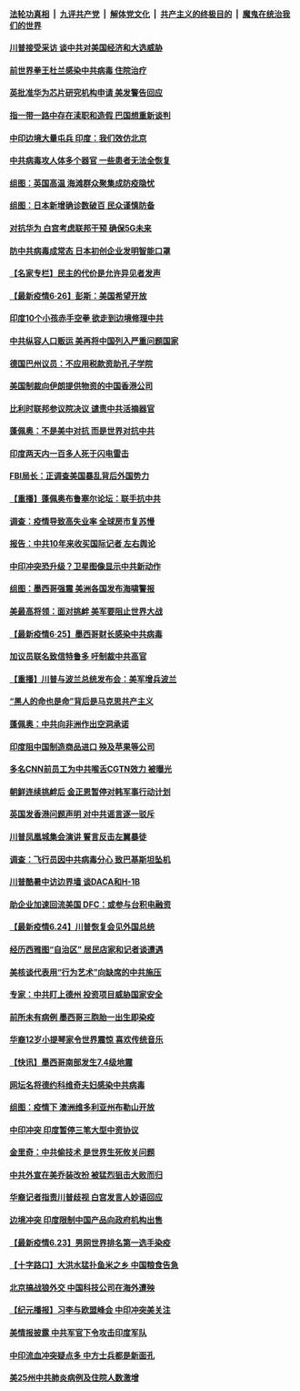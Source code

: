 ####  [法轮功真相](../../../../basic/blob/master/README.md?t=06270731) &nbsp;|&nbsp; [九评共产党](../../../../9ping.md/blob/master/README.md?t=06270731) &nbsp;|&nbsp; [解体党文化](../../../../jtdwh.md/blob/master/README.md?t=06270731)  &nbsp;|&nbsp; [共产主义的终极目的](../../../../gczydzjmd.md/blob/master/README.md?t=06270731) &nbsp;|&nbsp; [魔鬼在统治我们的世界](../../../../mgztzwmdsj.md/blob/master/README.md?t=06270731) 

#### [川普接受采访 谈中共对美国经济和大选威胁](../pages/nsc418/n12214917.md?t=06270731) 

#### [前世界拳王杜兰感染中共病毒 住院治疗](../pages/nsc418/n12214771.md?t=06270731) 

#### [英批准华为芯片研究机构申请 美发警告回应](../pages/nsc418/n12214643.md?t=06270731) 

#### [指一带一路中存在渎职和造假 巴国想重新谈判](../pages/nsc418/n12214599.md?t=06270731) 

#### [中印边境大量屯兵 印度：我们效仿北京](../pages/nsc418/n12214491.md?t=06270731) 

#### [中共病毒攻人体多个器官 一些患者无法全恢复](../pages/nsc418/n12214393.md?t=06270731) 

#### [组图：英国高温 海滩群众聚集成防疫隐忧](../pages/nsc418/n12213831.md?t=06270731) 

#### [组图：日本新增确诊数破百 民众谨慎防备](../pages/nsc418/n12214024.md?t=06270731) 

#### [对抗华为 白宫考虑联邦干预 确保5G未来](../pages/nsc418/n12214112.md?t=06270731) 

#### [防中共病毒成常态 日本初创企业发明智能口罩](../pages/nsc418/n12214107.md?t=06270731) 

#### [【名家专栏】民主的代价是允许异见者发声](../pages/nsc418/n12204163.md?t=06270731) 

#### [【最新疫情6·26】彭斯：美国希望开放](../pages/nsc418/n12213008.md?t=06270731) 

#### [印度10个小孩赤手空拳 欲走到边境修理中共](../pages/nsc418/n12213595.md?t=06270731) 

#### [中共纵容人口贩运 美再将中国列入严重问题国家](../pages/nsc418/n12213491.md?t=06270731) 

#### [德国巴州议员：不应用税款资助孔子学院](../pages/nsc418/n12213025.md?t=06270731) 

#### [美国制裁向伊朗提供物资的中国香港公司](../pages/nsc418/n12212790.md?t=06270731) 

#### [比利时联邦参议院决议 谴责中共活摘器官](../pages/nsc418/n12212777.md?t=06270731) 

#### [蓬佩奥：不是美中对抗 而是世界对抗中共](../pages/nsc418/n12212375.md?t=06270731) 

#### [印度两天内一百多人死于闪电雷击](../pages/nsc418/n12212509.md?t=06270731) 

#### [FBI局长：正调查美国暴乱背后外国势力](../pages/nsc418/n12212191.md?t=06270731) 

#### [【重播】蓬佩奥布鲁塞尔论坛：联手抗中共](../pages/nsc418/n12211937.md?t=06270731) 

#### [调查：疫情导致高失业率 全球房市复苏慢](../pages/nsc418/n12211645.md?t=06270731) 

#### [报告：中共10年来收买国际记者 左右舆论](../pages/nsc418/n12211954.md?t=06270731) 

#### [中印冲突恐升级？卫星图像显示中共新动作](../pages/nsc418/n12211793.md?t=06270731) 

#### [组图：墨西哥强震 美洲各国发布海啸警报](../pages/nsc418/n12208966.md?t=06270731) 

#### [美最高将领：面对挑衅 美军要阻止世界大战](../pages/nsc418/n12211458.md?t=06270731) 

#### [【最新疫情6·25】墨西哥财长感染中共病毒](../pages/nsc418/n12210649.md?t=06270731) 

#### [加议员联名致信特鲁多 吁制裁中共高官](../pages/nsc418/n12211291.md?t=06270731) 

#### [【重播】川普与波兰总统发布会：美军增兵波兰](../pages/nsc418/n12209733.md?t=06270731) 

#### [“黑人的命也是命”背后是马克思共产主义](../pages/nsc418/n12210133.md?t=06270731) 

#### [蓬佩奥：中共向非洲作出空洞承诺](../pages/nsc418/n12210177.md?t=06270731) 

#### [印度阻中国制造商品进口 殃及苹果等公司](../pages/nsc418/n12210101.md?t=06270731) 

#### [多名CNN前员工为中共喉舌CGTN效力 被曝光](../pages/nsc418/n12209805.md?t=06270731) 

#### [朝鲜连续挑衅后 金正恩暂停对韩军事行动计划](../pages/nsc418/n12209751.md?t=06270731) 

#### [英国发香港问题声明 对中共谣言逐一驳斥](../pages/nsc418/n12209623.md?t=06270731) 

#### [川普凤凰城集会演讲 誓言反击左翼暴徒](../pages/nsc418/n12209582.md?t=06270731) 

#### [调查：飞行员因中共病毒分心 致巴基斯坦坠机](../pages/nsc418/n12209346.md?t=06270731) 

#### [川普酷暑中访边界墙 谈DACA和H-1B](../pages/nsc418/n12209551.md?t=06270731) 

#### [助企业加速回流美国 DFC：或参与台积电融资](../pages/nsc418/n12209064.md?t=06270731) 

#### [【最新疫情6.24】川普恢复会见外国总统](../pages/nsc418/n12207866.md?t=06270731) 

#### [经历西雅图“自治区” 居民店家和记者谈遭遇](../pages/nsc418/n12208062.md?t=06270731) 

#### [美核谈代表用“行为艺术”向缺席的中共施压](../pages/nsc418/n12207347.md?t=06270731) 

#### [专家：中共盯上德州 投资项目威胁国家安全](../pages/nsc418/n12207441.md?t=06270731) 

#### [前所未有病例 墨西哥三胞胎一出生即染疫](../pages/nsc418/n12207459.md?t=06270731) 

#### [华裔12岁小提琴家令世界震惊 喜欢传统音乐](../pages/nsc418/n12207095.md?t=06270731) 

#### [【快讯】墨西哥南部发生7.4级地震](../pages/nsc418/n12207367.md?t=06270731) 

#### [网坛名将德约科维奇夫妇感染中共病毒](../pages/nsc418/n12207201.md?t=06270731) 

#### [组图：疫情下 澳洲维多利亚州布勒山开放](../pages/nsc418/n12206541.md?t=06270731) 

#### [中印冲突 印度暂停三笔大型中资协议](../pages/nsc418/n12207208.md?t=06270731) 

#### [金里奇：中共偷技术 是世界生死攸关问题](../pages/nsc418/n12207082.md?t=06270731) 

#### [中共外宣在美乔装改扮 被猛烈狙击大败而归](../pages/nsc418/n12207048.md?t=06270731) 

#### [华裔记者指责川普歧视 白宫发言人妙语回应](../pages/nsc418/n12206915.md?t=06270731) 

#### [边境冲突 印度限制中国产品向政府机构出售](../pages/nsc418/n12206708.md?t=06270731) 

#### [【最新疫情6.23】男网世界排名第一选手染疫](../pages/nsc418/n12205436.md?t=06270731) 

#### [【十字路口】大洪水猛扑鱼米之乡 中国粮食告急](../pages/nsc418/n12205567.md?t=06270731) 

#### [北京搞战狼外交 中国科技公司在海外遭殃](../pages/nsc418/n12204846.md?t=06270731) 

#### [【纪元播报】习李与欧盟峰会 中印冲突美关注](../pages/nsc418/n12205264.md?t=06270731) 

#### [美情报披露 中共军官下令攻击印度军队](../pages/nsc418/n12205206.md?t=06270731) 

#### [中印流血冲突疑点多 中方士兵都是新面孔](../pages/nsc418/n12205147.md?t=06270731) 

#### [美25州中共肺炎病例及住院人数激增](../pages/nsc418/n12204895.md?t=06270731) 

